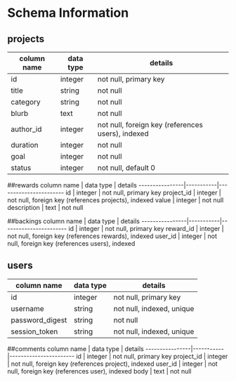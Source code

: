 # Schema Information

## projects
column name | data type | details
------------|-----------|-----------------------
id          | integer   | not null, primary key
title       | string    | not null
category    | string    | not null
blurb       | text      | not null
author_id   | integer   | not null, foreign key (references users), indexed
duration    | integer   | not null
goal        | integer   | not null
status      | integer   | not null, default 0

##rewards
column name     | data type | details
----------------|-----------|-----------------------
id              | integer   | not null, primary key
project_id      | integer   | not null, foreign key (references projects), indexed
value           | integer   | not null
description     | text      | not null

##backings
column name     | data type | details
----------------|-----------|-----------------------
id              | integer   | not null, primary key
reward_id       | integer   | not null, foreign key (references rewards), indexed
user_id         | integer   | not null, foreign key (references users), indexed

## users
column name     | data type | details
----------------|-----------|-----------------------
id              | integer   | not null, primary key
username        | string    | not null, indexed, unique
password_digest | string    | not null
session_token   | string    | not null, indexed, unique

##comments
column name     | data type | details
----------------|-----------|-----------------------
id              | integer   | not null, primary key
project_id      | integer   | not null, foreign key (references project), indexed
user_id         | integer   | not null, foreign key (references user), indexed
body            | text      | not null
